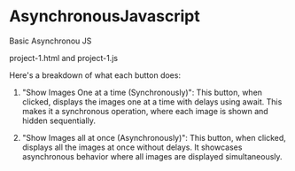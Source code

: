 # AsynchronousJavascript
Basic Asynchronou JS

project-1.html and project-1.js

 Here's a breakdown of what each button does:

1. "Show Images One at a time (Synchronously)": This button, when clicked, displays the images one at a time with delays using await. This makes it a synchronous operation, where each image is shown and hidden sequentially.

2. "Show Images all at once (Asynchronously)": This button, when clicked, displays all the images at once without delays. It showcases asynchronous behavior where all images are displayed simultaneously.
